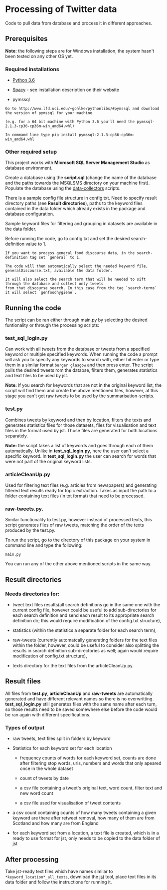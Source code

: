 # Processing of Twitter data

Code to pull data from database and process it in different approaches.

## Prerequisites

**Note:** the following steps are for Windows installation, the system hasn't been tested on any other OS yet.

### Required installations

* [Python 3.6](https://www.python.org/downloads/)

* [Spacy](https://spacy.io/docs/usage/)  - see installation description on their website

* pymssql 

```
Go to http://www.lfd.uci.edu/~gohlke/pythonlibs/#pymssql and download the version of pymssql for your machine

(e.g. for a 64 bit machine with Python 3.6 you'll need the pymssql-2.1.3-cp36-cp36m-win_amd64.whl)

In command line type pip install pymssql-2.1.3-cp36-cp36m-win_amd64.whl
```
### Other required setup

This project works with **Microsoft SQL Server Management Studio** as database environment.

Create a database using the **script.sql** (change the name of the database and the paths towards the MSQLSMS directory on your machine first). Populate the database using the [data-collectors](https://github.com/FoodSentimentObservatory/data-collectors) scripts.

There is a sample config file structure in config.txt. Need to specify result directory paths (see **Result directories**), paths to the keyword files contained in the data folder which already exists in the package and database configuration.

Sample keyword files for filtering and grouping in datasets are available in the data folder.

Before running the code, go to config.txt and set the desired search-definition value to 1.

```
If you want to process general food discourse data, in the search-definition tag set `general` to 1.

The code will then automatically select the needed keyword file, generalDiscourse.txt, available the data folder.

It will also select the search term that will be needed to sift through the database and collect only tweets 
from that discourse search. In this case from the tag `search-terms` it will select `genfoodhygiene`.
```

## Running the code

The script can be ran either through main.py by selecting the desired funtionality or through the processing scripts:

### test_sql_login.py 

Can work with all tweets from the database or tweets from a specified keyword or multiple specified keywords. When running the code a prompt will ask you to specify any keywords to search with, either hit enter or type them in a similar format `burger glasgow` and then press enter. The script pulls the desired tweets rom the databse, filters them, generates statistics and text files to be used by jst. 

**Note:** If you search for keywords that are not in the original keyword list, the script will find them and create the above mentioned files, however, at this stage you can't get raw tweets to be used by the summarisation-scripts.

### test.py

Combines tweets by keyword and then by location, filters the texts and generates statistics files for those datasets, files for visualisation and text files in the format used by jst. Those files are generated for both locations separately.

**Note:** the script takes a list of keywords and goes through each of them automatically. Unlike in **test_sql_login.py**, here the user can't select a specific keyword. In **test_sql_login.py** the user can search for words that were not part of the original keyword lists.

### articleCleanUp.py 

Used for filtering text files (e.g. articles from newspapers) and generating filtered text results ready for topic extraction. Takes as input the path to a folder containing text files (in txt format) that need to be processed.

### raw-tweets.py.

Similar functionality to test.py, however instead of processed texts, this script generates files of raw tweets, matching the order of the texts produced by the test.py.

To run the script, go to the directory of this package on your system in command line and type the following:

```
main.py 
```

You can run any of the other above mentioned scripts in the same way.

## Result directories

### Needs directories for: 

* tweet text files results(all search definitions go in the same one with the current config file, however could be useful to add sub-directories for each search definition and send each result to its appropriate search definition dir; this would require modification of the config.txt structure), 

* statistics (within the statistics a separate folder for each search term), 

* raw-tweets (currently automatcally generating folders for the text files within the folder, however, could be useful to consider also splitting the results in search definition sub-directories as well; again would require modification of config.txt structure), 

* texts directory for the text files from the articleCleanUp.py. 

## Result files

All files from **test.py**, **articleCleanUp** and **raw-tweets** are automatically generated and have different relevant names so there is no overwritting. **test_sql_login.py** still generates files with the same name after each turn, so those results need to be saved somewhere else before the code would be ran again with different specifications.

### Types of output

* raw tweets, text files split in folders by keyword

* Statistics for each keyword set for each location

  * frequency counts of words for each keyword set, counts are done after filtering stop words, urls, numbers and words that only apeared once in the whole dataset

  * count of tweets by date

  * a csv file containing a tweet's original text, word count, filter text and new word count

  * a csv file used for visualisation of tweet contents

*  a csv count containing counts of how many tweets containing a given keyword are there after retweet removal, how many of them are from Scotland and how many are from England 

* for each keyword set from a location, a text file is created, which is in a ready to use format for jst, only needs to be copied to the data folder of jst

## After processing

Take jst-ready text files which have names similar to `*keyword_location*_all_texts`, download the [jst](https://github.com/linron84/JST) tool, place text files in its data folder and follow the instructions for running it. 